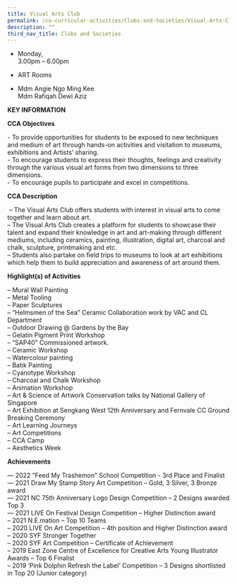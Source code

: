 ```yaml
---
title: Visual Arts Club
permalink: /co-curricular-activities/Clubs-and-Societies/Visual-Arts-Club
description: ""
third_nav_title: Clubs and Societies
---
```


*   Monday,  
    3.00pm – 6.00pm

*   ART Rooms

*   Mdm Angie Ngo Ming Kee  
    Mdm Rafiqah Dewi Aziz
		
**KEY INFORMATION**

**CCA Objectives**

\- To provide opportunities for students to be exposed to new techniques and medium of art through hands-on activities and visitation to museums, exhibitions and Artists’ sharing.<br>
\- To encourage students to express their thoughts, feelings and creativity through the various visual art forms from two dimensions to three dimensions.<br>
\- To encourage pupils to participate and excel in competitions.

**CCA Description**

 – The Visual Arts Club offers students with interest in visual arts to come together and learn about art.<br>
– The Visual Arts Club creates a platform for students to showcase their talent and expand their knowledge in art and art-making through different mediums, including ceramics, painting, illustration, digital art, charcoal and chalk, sculpture, printmaking and etc.<br>
– Students also partake on field trips to museums to look at art exhibitions which help them to build appreciation and awareness of art around them.

**Highlight(s) of Activities**

– Mural Wall Painting<br>
– Metal Tooling<br>
– Paper Sculptures<br>
– “Helmsmen of the Sea” Ceramic Collaboration work by VAC and CL Department<br>
– Outdoor Drawing @ Gardens by the Bay<br>
– Gelatin Pigment Print Workshop<br>
– “SAP40” Commissioned artwork.<br>
– Ceramic Workshop<br>
– Watercolour painting<br>
– Batik Painting<br>
– Cyanotype Workshop<br>
– Charcoal and Chalk Workshop<br>
– Animation Workshop<br>
– Art & Science of Artwork Conservation talks by National Gallery of Singapore<br>
– Art Exhibition at Sengkang West 12th Anniversary and Fernvale CC Ground Breaking Ceremony<br>
– Art Learning Journeys<br>
– Art Competitions<br>
– CCA Camp<br>
– Aesthetics Week

  

**Achievements**

— 2022 “Feed My Trashemon” School Competition - 3rd Place and Finalist<br>
— 2021 Draw My Stamp Story Art Competition – Gold, 3 Silver, 3 Bronze award<br>
— 2021 NC 75th Anniversary Logo Design Competition – 2 Designs awarded Top 3<br>
— 2021 LIVE On Festival Design Competition – Higher Distinction award<br>
– 2021 N.E.mation – Top 10 Teams<br>
– 2020 LIVE On Art Competition – 4th position and Higher Distinction award<br>
– 2020 SYF Stronger Together<br>
– 2020 SYF Art Competition – Certificate of Achievement<br>
– 2019 East Zone Centre of Excellence for Creative Arts Young Illustrator Awards – Top 6 Finalist<br>
– 2019 ‘Pink Dolphin Refresh the Label’ Competition – 3 Designs shortlisted in Top 20 (Junior category)